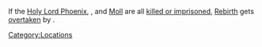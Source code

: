 If the [Holy Lord Phoenix](Holy_Lord_Phoenix.md "wikilink"), [](High_Inquisitor_Seta.md), [](High_Inquisitor_Valtena.md) and [Moll](Moll.md "wikilink")
are all [killed or imprisoned](World_States.md "wikilink"),
[Rebirth](Rebirth.md "wikilink") gets
[overtaken](Town_Overrides.md "wikilink") by [](03%20-%20Projects%20&%20Wikis/Kenshi/Kenshi%20Wiki/Kenshi%20Wiki%20Template/Holy_Nation_Outlaws.md).

[Category:Locations](Category:Locations "wikilink")